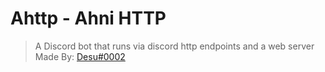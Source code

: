 # Ahttp - Ahni HTTP
> A Discord bot that runs via discord http endpoints and a web server
Made By: [Desu#0002](https://dsc.gg/pink)
